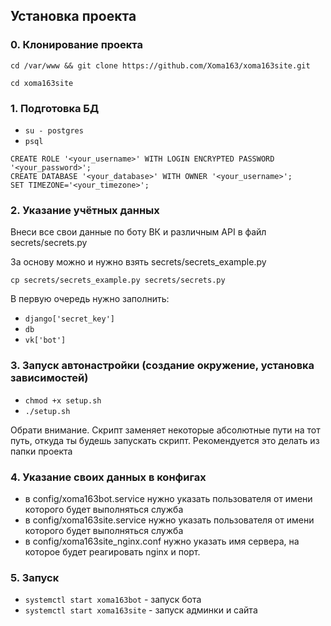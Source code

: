 ## Установка проекта

### 0. Клонирование проекта

`cd /var/www && git clone https://github.com/Xoma163/xoma163site.git`  

`cd xoma163site`

### 1. Подготовка БД

-   `su - postgres` 
-   `psql` 

```postgresql
CREATE ROLE '<your_username>' WITH LOGIN ENCRYPTED PASSWORD '<your_password>';
CREATE DATABASE '<your_database>' WITH OWNER '<your_username>';
SET TIMEZONE='<your_timezone>';
```

### 2. Указание учётных данных
Внеси все свои данные по боту ВК и различным API в файл secrets/secrets.py  

За основу можно и нужно взять secrets/secrets_example.py  

`cp secrets/secrets_example.py secrets/secrets.py` 

В первую очередь нужно заполнить:
-   `django['secret_key']`
-   `db`
-   `vk['bot']`

### 3. Запуск автонастройки (создание окружение, установка зависимостей)
-   `chmod +x setup.sh`
-   `./setup.sh`

Обрати внимание. Скрипт заменяет некоторые абсолютные пути на тот путь, откуда ты будешь запускать скрипт. Рекомендуется это делать из папки проекта

### 4. Указание своих данных в конфигах
-   в config/xoma163bot.service нужно указать пользователя от имени которого будет выполняться служба 
-   в config/xoma163site.service нужно указать пользователя от имени которого будет выполняться служба 
-   в config/xoma163site_nginx.conf нужно указать имя сервера, на которое будет реагировать nginx и порт. 

### 5. Запуск
-   `systemctl start xoma163bot` - запуск бота
-   `systemctl start xoma163site` - запуск админки и сайта
